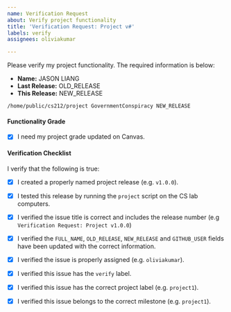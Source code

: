 ```yaml
---
name: Verification Request
about: Verify project functionality
title: 'Verification Request: Project v#'
labels: verify
assignees: oliviakumar

---
```


Please verify my project functionality. The required information is below:

  - **Name:** JASON LIANG
  - **Last Release:** OLD_RELEASE
  - **This Release:** NEW_RELEASE

```
/home/public/cs212/project GovernmentConspiracy NEW_RELEASE
```

#### Functionality Grade

  - [x] I need my project grade updated on Canvas.

#### Verification Checklist

I verify that the following is true:

  - [x] I created a properly named project release (e.g. `v1.0.0`).
  - [x] I tested this release by running the `project` script on the CS lab computers.
  - [x] I verified the issue title is correct and includes the release number (e.g `Verification Request: Project v1.0.0`)
  - [x] I verified the `FULL_NAME`, `OLD_RELEASE`, `NEW_RELEASE` and `GITHUB_USER` fields have been updated with the correct information.
  - [x] I verified the issue is properly assigned (e.g. `oliviakumar`).
  - [x] I verified this issue has the `verify` label.
  - [x] I verified this issue has the correct project label (e.g. `project1`).
  - [x] I verified this issue belongs to the correct milestone (e.g. `project1`).


